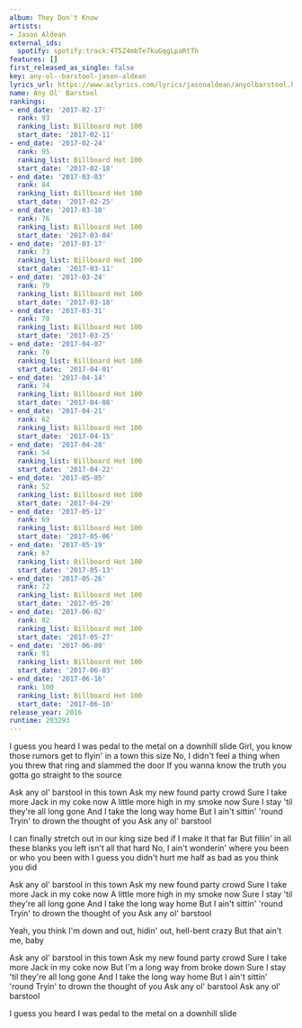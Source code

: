```yaml
---
album: They Don't Know
artists:
- Jason Aldean
external_ids:
  spotify: spotify:track:4T5Z4mbTe7kuGqgLpaRtTh
features: []
first_released_as_single: false
key: any-ol--barstool-jason-aldean
lyrics_url: https://www.azlyrics.com/lyrics/jasonaldean/anyolbarstool.html
name: Any Ol' Barstool
rankings:
- end_date: '2017-02-17'
  rank: 93
  ranking_list: Billboard Hot 100
  start_date: '2017-02-11'
- end_date: '2017-02-24'
  rank: 95
  ranking_list: Billboard Hot 100
  start_date: '2017-02-18'
- end_date: '2017-03-03'
  rank: 84
  ranking_list: Billboard Hot 100
  start_date: '2017-02-25'
- end_date: '2017-03-10'
  rank: 76
  ranking_list: Billboard Hot 100
  start_date: '2017-03-04'
- end_date: '2017-03-17'
  rank: 73
  ranking_list: Billboard Hot 100
  start_date: '2017-03-11'
- end_date: '2017-03-24'
  rank: 70
  ranking_list: Billboard Hot 100
  start_date: '2017-03-18'
- end_date: '2017-03-31'
  rank: 70
  ranking_list: Billboard Hot 100
  start_date: '2017-03-25'
- end_date: '2017-04-07'
  rank: 70
  ranking_list: Billboard Hot 100
  start_date: '2017-04-01'
- end_date: '2017-04-14'
  rank: 74
  ranking_list: Billboard Hot 100
  start_date: '2017-04-08'
- end_date: '2017-04-21'
  rank: 62
  ranking_list: Billboard Hot 100
  start_date: '2017-04-15'
- end_date: '2017-04-28'
  rank: 54
  ranking_list: Billboard Hot 100
  start_date: '2017-04-22'
- end_date: '2017-05-05'
  rank: 52
  ranking_list: Billboard Hot 100
  start_date: '2017-04-29'
- end_date: '2017-05-12'
  rank: 69
  ranking_list: Billboard Hot 100
  start_date: '2017-05-06'
- end_date: '2017-05-19'
  rank: 67
  ranking_list: Billboard Hot 100
  start_date: '2017-05-13'
- end_date: '2017-05-26'
  rank: 72
  ranking_list: Billboard Hot 100
  start_date: '2017-05-20'
- end_date: '2017-06-02'
  rank: 82
  ranking_list: Billboard Hot 100
  start_date: '2017-05-27'
- end_date: '2017-06-09'
  rank: 91
  ranking_list: Billboard Hot 100
  start_date: '2017-06-03'
- end_date: '2017-06-16'
  rank: 100
  ranking_list: Billboard Hot 100
  start_date: '2017-06-10'
release_year: 2016
runtime: 203293
---
```

I guess you heard I was pedal to the metal on a downhill slide
Girl, you know those rumors get to flyin' in a town this size
No, I didn't feel a thing when you threw that ring and slammed the door
If you wanna know the truth you gotta go straight to the source

Ask any ol' barstool in this town
Ask my new found party crowd
Sure I take more Jack in my coke now
A little more high in my smoke now
Sure I stay 'til they're all long gone
And I take the long way home
But I ain't sittin' 'round
Tryin' to drown the thought of you
Ask any ol' barstool

I can finally stretch out in our king size bed if I make it that far
But fillin' in all these blanks you left isn't all that hard
No, I ain't wonderin' where you been or who you been with
I guess you didn't hurt me half as bad as you think you did

Ask any ol' barstool in this town
Ask my new found party crowd
Sure I take more Jack in my coke now
A little more high in my smoke now
Sure I stay 'til they're all long gone
And I take the long way home
But I ain't sittin' 'round
Tryin' to drown the thought of you
Ask any ol' barstool

Yeah, you think I'm down and out, hidin' out, hell-bent crazy
But that ain't me, baby

Ask any ol' barstool in this town
Ask my new found party crowd
Sure I take more Jack in my coke now
But I'm a long way from broke down
Sure I stay 'til they're all long gone
And I take the long way home
But I ain't sittin' 'round
Tryin' to drown the thought of you
Ask any ol' barstool
Ask any ol' barstool

I guess you heard I was pedal to the metal on a downhill slide

